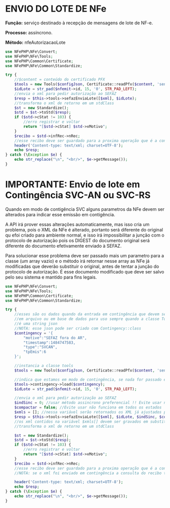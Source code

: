 # ENVIO DO LOTE DE NFe

**Função:** serviço destinado à recepção de mensagens de lote de NF-e.

**Processo:** assíncrono.

**Método:** nfeAutorizacaoLote


```php
use NFePHP\NFe\Convert;
use NFePHP\NFe\Tools;
use NFePHP\Common\Certificate;
use NFePHP\NFe\Common\Standardize;

try {
    //$content = conteúdo do certificado PFX
    $tools = new Tools($configJson, Certificate::readPfx($content, 'senha'));
    $idLote = str_pad($nfemit->id, 15, '0', STR_PAD_LEFT);
    //envia o xml para pedir autorização ao SEFAZ
    $resp = $this->tools->sefazEnviaLote([$xml], $idLote);
    //transforma o xml de retorno em um stdClass
    $st = new Standardize();
    $std = $st->toStd($resp);
    if ($std->cStat != 103) {
        //erro registrar e voltar
        return "[$std->cStat] $std->xMotivo";
    }
    $recibo = $std->infRec->nRec;
    //esse recibo deve ser guardado para a proxima operação que é a consulta do recibo
    header('Content-type: text/xml; charset=UTF-8');
    echo $resp;
} catch (\Exception $e) {
    echo str_replace("\n", "<br/>", $e->getMessage());
}

```

# IMPORTANTE: Envio de lote em Contingência SVC-AN ou SVC-RS

Quando em modo de contigência SVC alguns parametros da NFe devem ser alterados para indicar esse emissão em contigência.

A API irá prover essas alterações automaticamente, mas isso cria um problema, pois o XML da NFe é alterado, portanto será diferente do original qu efoi criado para ambiente normal, e isso irá impossibilitar a junção com o protocolo de autorização pois os DIGEST do documento original será diferente do documento efetivamente enviado à SEFAZ.

Para solucionar esse problema deve ser passado mais um parametro para a classe (um array vazio) e o método irá retornar nesse array as NFe já modificadas que deverão substituir o original, antes de tentar a junção do protocolo de autorização. É esse documento modificado que deve ser salvo pelo seu sistema e mantido para fins legais.

```php
use NFePHP\NFe\Convert;
use NFePHP\NFe\Tools;
use NFePHP\Common\Certificate;
use NFePHP\NFe\Common\Standardize;

try {
    //esses são os dados quando da entrada em contingência que devem ser mantidos
    //em arquivo ou em base de dados para uso sempre quando a classe Tools for instanciada
    //é uma string json
    //NOTA: esse json pode ser criado com Contingency::class
    $contingency = '{
        "motive":"SEFAZ fora do AR",
        "timestamp":1484747583,
        "type":"SVCAN",
        "tpEmis":6
    }';

    //instancia a classe tools
    $tools = new Tools($configJson, Certificate::readPfx($content, 'senha'));

    //indica que estamos em modo de contingência, se nada for passado estaremos em modo normal
    $tools->contingency->load($contingency);
    $idLote = str_pad($nfemit->id, 15, '0', STR_PAD_LEFT);

    //envia o xml para pedir autorização ao SEFAZ
    $indSinc = 0; //usar método assincrono preferencial !! Evite usar não funciona em todos os estados
    $compactar = false; //Evite usar não funciona em todos os estados
    $xmls = []; //nessa variável serão retornados os XML já ajustados para mode de contingência
    $resp = $this->tools->sefazEnviaLote([$xml], $idLote, $indSinc, $compactar, $xmls);
    //os xml contidos na variável $xmls[] devem ser gravados em substituição aos documentos originais
    //transforma o xml de retorno em um stdClass

    $st = new Standardize();
    $std = $st->toStd($resp);
    if ($std->cStat != 103) {
        //erro registrar e voltar
        return "[$std->cStat] $std->xMotivo";
    }
    $recibo = $std->infRec->nRec;
    //esse recibo deve ser guardado para a proxima operação que é a consulta do recibo
    //NOTA: se o xml foi enviado em contingência a consulta do recibo também deverá ser feita nesse mesmo modo.

    header('Content-type: text/xml; charset=UTF-8');
    echo $resp;
} catch (\Exception $e) {
    echo str_replace("\n", "<br/>", $e->getMessage());
}

```
